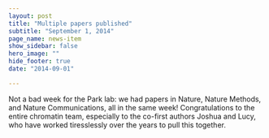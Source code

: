 ```yaml
---
layout: post
title: "Multiple papers published"
subtitle: "September 1, 2014"
page_name: news-item
show_sidebar: false
hero_image: ""
hide_footer: true
date: "2014-09-01"

---
```


Not a bad week for the Park lab: we had papers in Nature, Nature Methods, and Nature Communications, all in the same week! Congratulations to the entire chromatin team, especially to the co-first authors Joshua and Lucy, who have worked tiresslessly over the years to pull this together.

